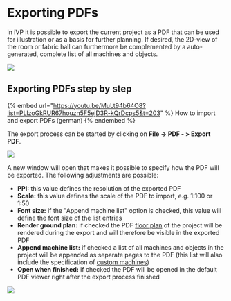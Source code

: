 # Exporting PDFs

in iVP it is possible to export the current project as a PDF that can be used for illustration or as a basis for further planning. If desired, the 2D-view of the room or fabric hall can furthermore be complemented by a auto-generated, complete list of all machines and objects.

![](../../../.gitbook/assets/Test2.jpg)

## Exporting PDFs step by step

{% embed url="https://youtu.be/MuLt94b64O8?list=PLlzoGkRUR67houzn5F5ejD3R-kQrDcps5&t=203" %}
How to import and export PDFs (german)
{% endembed %}

The export process can be started by clicking on **File -> PDF - > Export PDF**.

![](../../../.gitbook/assets/iVP\_pdf\_export\_pfd\_menu\_entry.jpg)

&#x20;A new window will open that makes it possible to specify how the PDF will be exported. The following adjustments are possible:

* **PPI:** this value defines the resolution of the exported PDF
* **Scale:** this value defines the scale of the PDF to import, e.g. 1:100 or 1:50
* **Font size:** if the "Append machine list" option is checked, this value will define the font size of the list entries
* **Render ground plan:** if checked the PDF [floor plan](../user-interface/the-floor-plan.md) of the project will be rendered during the export and will therefore be visible in the exported PDF
* **Append machine list:** if checked a list of all machines and objects in the project will be appended as separate pages to the PDF (this list will also include the specification of [custom machines](../user-interface.md))
* **Open when finished:** if checked the PDF will be opened in the default PDF viewer right after the export process finished

![](../../../.gitbook/assets/iVP\_pdf\_export\_pdf\_options.jpg)
